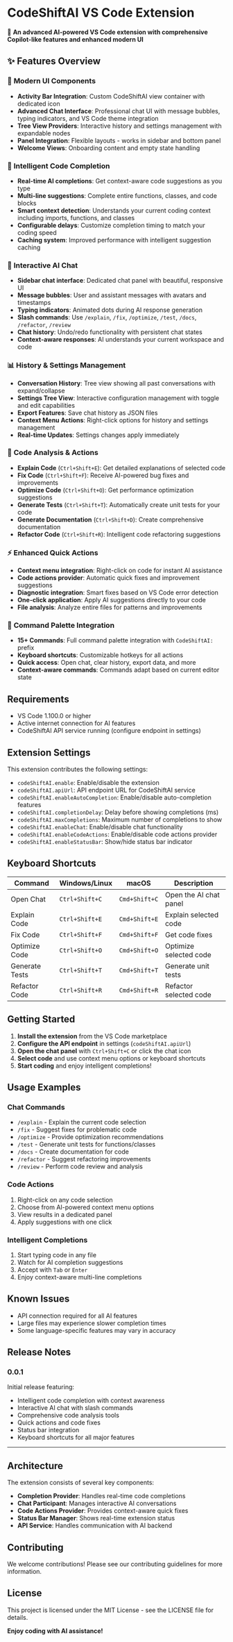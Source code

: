 # CodeShiftAI VS Code Extension

🤖 **An advanced AI-powered VS Code extension with comprehensive Copilot-like features and enhanced modern UI**

## ✨ Features Overview

### 🎨 **Modern UI Components**
- **Activity Bar Integration**: Custom CodeShiftAI view container with dedicated icon
- **Advanced Chat Interface**: Professional chat UI with message bubbles, typing indicators, and VS Code theme integration
- **Tree View Providers**: Interactive history and settings management with expandable nodes
- **Panel Integration**: Flexible layouts - works in sidebar and bottom panel
- **Welcome Views**: Onboarding content and empty state handling

### 🚀 **Intelligent Code Completion**
- **Real-time AI completions**: Get context-aware code suggestions as you type
- **Multi-line suggestions**: Complete entire functions, classes, and code blocks
- **Smart context detection**: Understands your current coding context including imports, functions, and classes
- **Configurable delays**: Customize completion timing to match your coding speed
- **Caching system**: Improved performance with intelligent suggestion caching

### 💬 **Interactive AI Chat**
- **Sidebar chat interface**: Dedicated chat panel with beautiful, responsive UI
- **Message bubbles**: User and assistant messages with avatars and timestamps
- **Typing indicators**: Animated dots during AI response generation
- **Slash commands**: Use `/explain`, `/fix`, `/optimize`, `/test`, `/docs`, `/refactor`, `/review`
- **Chat history**: Undo/redo functionality with persistent chat states
- **Context-aware responses**: AI understands your current workspace and code

### 📊 **History & Settings Management**
- **Conversation History**: Tree view showing all past conversations with expand/collapse
- **Settings Tree View**: Interactive configuration management with toggle and edit capabilities
- **Export Features**: Save chat history as JSON files
- **Context Menu Actions**: Right-click options for history and settings management
- **Real-time Updates**: Settings changes apply immediately

### 🔧 **Code Analysis & Actions**
- **Explain Code** (`Ctrl+Shift+E`): Get detailed explanations of selected code
- **Fix Code** (`Ctrl+Shift+F`): Receive AI-powered bug fixes and improvements
- **Optimize Code** (`Ctrl+Shift+O`): Get performance optimization suggestions
- **Generate Tests** (`Ctrl+Shift+T`): Automatically create unit tests for your code
- **Generate Documentation** (`Ctrl+Shift+D`): Create comprehensive documentation
- **Refactor Code** (`Ctrl+Shift+R`): Intelligent code refactoring suggestions

### ⚡ **Enhanced Quick Actions**
- **Context menu integration**: Right-click on code for instant AI assistance
- **Code actions provider**: Automatic quick fixes and improvement suggestions
- **Diagnostic integration**: Smart fixes based on VS Code error detection
- **One-click application**: Apply AI suggestions directly to your code
- **File analysis**: Analyze entire files for patterns and improvements

### 🎯 **Command Palette Integration**
- **15+ Commands**: Full command palette integration with `CodeShiftAI:` prefix
- **Keyboard shortcuts**: Customizable hotkeys for all actions
- **Quick access**: Open chat, clear history, export data, and more
- **Context-aware commands**: Commands adapt based on current editor state

## Requirements

- VS Code 1.100.0 or higher
- Active internet connection for AI features
- CodeShiftAI API service running (configure endpoint in settings)

## Extension Settings

This extension contributes the following settings:

* `codeShiftAI.enable`: Enable/disable the extension
* `codeShiftAI.apiUrl`: API endpoint URL for CodeShiftAI service
* `codeShiftAI.enableAutoCompletion`: Enable/disable auto-completion features
* `codeShiftAI.completionDelay`: Delay before showing completions (ms)
* `codeShiftAI.maxCompletions`: Maximum number of completions to show
* `codeShiftAI.enableChat`: Enable/disable chat functionality
* `codeShiftAI.enableCodeActions`: Enable/disable code actions provider
* `codeShiftAI.enableStatusBar`: Show/hide status bar indicator

## Keyboard Shortcuts

| Command | Windows/Linux | macOS | Description |
|---------|---------------|-------|-------------|
| Open Chat | `Ctrl+Shift+C` | `Cmd+Shift+C` | Open the AI chat panel |
| Explain Code | `Ctrl+Shift+E` | `Cmd+Shift+E` | Explain selected code |
| Fix Code | `Ctrl+Shift+F` | `Cmd+Shift+F` | Get code fixes |
| Optimize Code | `Ctrl+Shift+O` | `Cmd+Shift+O` | Optimize selected code |
| Generate Tests | `Ctrl+Shift+T` | `Cmd+Shift+T` | Generate unit tests |
| Refactor Code | `Ctrl+Shift+R` | `Cmd+Shift+R` | Refactor selected code |

## Getting Started

1. **Install the extension** from the VS Code marketplace
2. **Configure the API endpoint** in settings (`codeShiftAI.apiUrl`)
3. **Open the chat panel** with `Ctrl+Shift+C` or click the chat icon
4. **Select code** and use context menu options or keyboard shortcuts
5. **Start coding** and enjoy intelligent completions!

## Usage Examples

### Chat Commands
- `/explain` - Explain the current code selection
- `/fix` - Suggest fixes for problematic code
- `/optimize` - Provide optimization recommendations
- `/test` - Generate unit tests for functions/classes
- `/docs` - Create documentation for code
- `/refactor` - Suggest refactoring improvements
- `/review` - Perform code review and analysis

### Code Actions
1. Right-click on any code selection
2. Choose from AI-powered context menu options
3. View results in a dedicated panel
4. Apply suggestions with one click

### Intelligent Completions
1. Start typing code in any file
2. Watch for AI completion suggestions
3. Accept with `Tab` or `Enter`
4. Enjoy context-aware multi-line completions

## Known Issues

- API connection required for all AI features
- Large files may experience slower completion times
- Some language-specific features may vary in accuracy

## Release Notes

### 0.0.1

Initial release featuring:
- Intelligent code completion with context awareness
- Interactive AI chat with slash commands
- Comprehensive code analysis tools
- Quick actions and code fixes
- Status bar integration
- Keyboard shortcuts for all major features

---

## Architecture

The extension consists of several key components:

- **Completion Provider**: Handles real-time code completions
- **Chat Participant**: Manages interactive AI conversations
- **Code Actions Provider**: Provides context-aware quick fixes
- **Status Bar Manager**: Shows real-time extension status
- **API Service**: Handles communication with AI backend

## Contributing

We welcome contributions! Please see our contributing guidelines for more information.

## License

This project is licensed under the MIT License - see the LICENSE file for details.

**Enjoy coding with AI assistance!**
